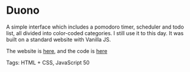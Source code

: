 # Duono

A simple interface which includes a pomodoro timer,
scheduler and todo list, all divided into color-coded categories.
I still use it to this day.
It was built on a standard website with Vanilla JS.

The website is [here](https://hhhhhhhhhn.github.io/duono/),
and the code is [here](https://github.com/hhhhhhhhhn/duono)

Tags: HTML + CSS, JavaScript
50
